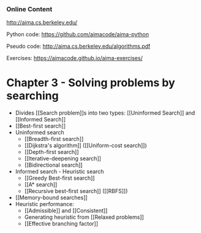 ### Online Content
http://aima.cs.berkeley.edu/

Python code:
https://github.com/aimacode/aima-python

Pseudo code:
http://aima.cs.berkeley.edu/algorithms.pdf

Exercises:
https://aimacode.github.io/aima-exercises/
# Chapter 3 - Solving problems by searching

- Divides [[Search problem]]s into two types: [[Uninformed Search]] and [[Informed Search]]
- [[Best-first search]]
- Uninformed search
	- [[Breadth-first search]]
	- [[Dijkstra's algorithm]] ([[Uniform-cost search]])
	- [[Depth-first search]]
	- [[Iterative-deepening search]]
	- [[Bidirectional search]]
- Informed search - Heuristic search
	- [[Greedy Best-first search]]
	- [[A* search]]
	- [[Recursive best-first search]] ([[RBFS]])
- [[Memory-bound searches]]
- Heuristic performance:
	- [[Admissible]] and [[Consistent]]
	- Generating heuristic from [[Relaxed problems]]
	- [[Effective branching factor]]